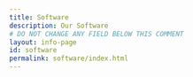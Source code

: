 ```yaml
---
title: Software
description: Our Software
# DO NOT CHANGE ANY FIELD BELOW THIS COMMENT
layout: info-page
id: software
permalink: software/index.html
---
```


<!-- If ypu want to add flavor text to the top of the page add it here -->

